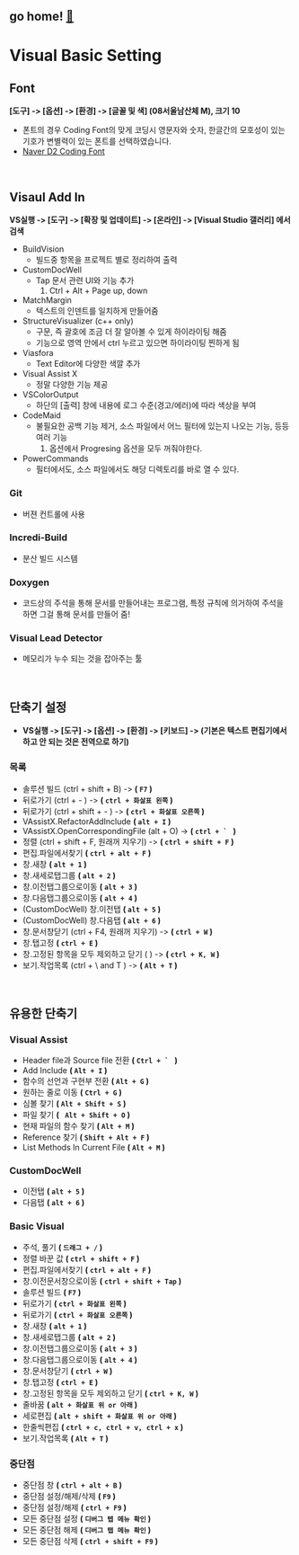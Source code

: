 
## go home! [:house_with_garden:](https://github.com/wnsgml972/midas_log)

# Visual Basic Setting

## Font

__[도구] -> [옵션] -> [환경] -> [글꼴 및 색] (08서울남산체 M), 크기 10__

* 폰트의 경우 Coding Font의 맞게 코딩시 영문자와 숫자, 한글간의 모호성이 있는 기호가 변별력이 있는 폰트를 선택하였습니다.
* [Naver D2 Coding Font](https://github.com/naver/d2codingfont)

<br/>

## Visaul Add In

__VS실행 -> [도구] -> [확장 및 업데이트] -> [온라인] -> [Visual Studio 갤러리] 에서 검색__

* BuildVision
  * 빌드중 항목을 프로젝트 별로 정리하여 출력
* CustomDocWell
  * Tap 문서 관련 UI와 기능 추가
     1) Ctrl + Alt + Page up, down
* MatchMargin
  * 텍스트의 인덴트를 일치하게 만들어줌
* StructureVisualizer (c++ only)
  * 구문, 즉 괄호에 조금 더 잘 알아볼 수 있게 하이라이팅 해줌
  * 기능으로 영역 안에서 ctrl 누르고 있으면 하이라이팅 찐하게 됨
* Viasfora
  * Text Editor에 다양한 색깔 추가
* Visual Assist X
  * 정말 다양한 기능 제공
* VSColorOutput
  * 하단의 [출력] 창에 내용에 로그 수준(경고/에러)에 따라 색상을 부여
* CodeMaid
  * 불필요한 공백 기능 제거, 소스 파일에서 어느 필터에 있는지 나오는 기능, 등등 여러 기능
     1) 옵션에서 Progresing 옵션을 모두 꺼줘야한다.
* PowerCommands
  * 필터에서도, 소스 파일에서도 해당 디렉토리를 바로 열 수 있다.

### Git

* 버젼 컨트롤에 사용

### Incredi-Build

* 분산 빌드 시스템

### Doxygen

* 코드상의 주석을 통해 문서를 만들어내는 프로그램, 특정 규칙에 의거하여 주석을 하면 그걸 통해 문서를 만들어 줌!

### Visual Lead Detector

* 메모리가 누수 되는 것을 잡아주는 툴


<br/>

## 단축기 설정

  * __VS실행 -> [도구] -> [옵션] -> [환경] -> [키보드] -> (기본은 텍스트 편집기에서 하고 안 되는 것은 전역으로 하기)__

### 목록
 * 솔루션 빌드 (ctrl + shift + B) -> __( ```F7``` )__
 * 뒤로가기 (ctrl + - ) -> __( ```ctrl + 화살표 왼쪽``` )__
 * 뒤로가기 (ctrl + shift + - ) -> __( ```ctrl + 화살표 오른쪽``` )__
 * VAssistX.RefactorAddInclude __( ```alt + I``` )__
 * VAssistX.OpenCorrespondingFile (alt + O) ->  __( ```ctrl + ` ``` )__
 * 정렬 (ctrl + shift + F, 원래꺼 지우기) ->  __( ```ctrl + shift + F``` )__
 * 편집.파일에서찾기 __( ```ctrl + alt + F``` )__
 * 창.새창 __( ```alt + 1``` )__
 * 창.새세로탭그룹 __( ```alt + 2``` )__
 * 창.이전탭그룹으로이동 __( ```alt + 3``` )__
 * 창.다음탭그룹으로이동 __( ```alt + 4``` )__
 * (CustomDocWell) 창.이전탭 __( ```alt + 5``` )__
 * (CustomDocWell) 창.다음탭 __( ```alt + 6``` )__
 * 창.문서창닫기 (ctrl + F4, 원래꺼 지우기) ->  __( ```ctrl + W``` )__
 * 창.탭고정 __( ```ctrl + E``` )__
 * 창.고정된 항목을 모두 제외하고 닫기 ( ) -> __( ```ctrl + K, W``` )__
 * 보기.작업목록 (ctrl + \ and T ) -> __( ```Alt + T``` )__



<br/>

## 유용한 단축기

### Visual Assist

  * Header file과 Source file 전환 __( ```Ctrl + ` ``` )__
  * Add Include __( ```Alt + I``` )__
  * 함수의 선언과 구현부 전환 __( ```Alt + G``` )__
  * 원하는 줄로 이동  __( ```Ctrl + G``` )__
  * 심볼 찾기 __( ```Alt + Shift + S``` )__
  * 파일 찾기 __( ``` Alt + Shift + O``` )__
  * 현재 파일의 함수 찾기 __( ```Alt + M``` )__
  * Reference 찾기 __( ```Shift + Alt + F``` )__
  * List Methods In Current File __( ```Alt + M``` )__

### CustomDocWell

 * 이전탭 __( ```alt + 5``` )__
 * 다음탭 __( ```alt + 6``` )__

### Basic Visual

  * 주석, 풀기  __( ```드래그 + /``` )__
  * 정렬 바꾼 값 __( ```ctrl + shift + F``` )__
  * 편집.파일에서찾기 __( ```ctrl + alt + F``` )__
  * 창.이전문서창으로이동 __( ```ctrl + shift + Tap``` )__
  * 솔루션 빌드 __( ```F7``` )__
  * 뒤로가기 __( ```ctrl + 화살표 왼쪽``` )__
  * 뒤로가기 __( ```ctrl + 화살표 오른쪽``` )__
  * 창.새창 __( ```alt + 1``` )__
  * 창.새세로탭그룹 __( ```alt + 2``` )__
  * 창.이전탭그룹으로이동 __( ```alt + 3``` )__
  * 창.다음탭그룹으로이동 __( ```alt + 4``` )__
  * 창.문서창닫기  __( ```ctrl + W``` )__
  * 창.탭고정 __( ```ctrl + E``` )__
  * 창.고정된 항목을 모두 제외하고 닫기 __( ```ctrl + K, W``` )__
  * 줄바꿈 __( ```alt + 화살표 위 or 아래``` )__
  * 세로편집 __( ```alt + shift + 화살표 위 or 아래``` )__
  * 한줄씩편집 __( ```ctrl + c, ctrl + v, ctrl + x``` )__
  * 보기.작업목록 __( ```Alt + T``` )__

### 중단점

* 중단점 창 __( ```ctrl + alt + B``` )__
* 중단점 설정/해제/삭제 __( ```F9``` )__
* 중단점 설정/해제 __( ```ctrl + F9``` )__
* 모든 중단점 설정 __( ```디버그 텝 메뉴 확인``` )__
* 모든 중단점 해제 __( ```디버그 탭 메뉴 확인``` )__
* 모든 중단점 삭제 __( ```ctrl + shift + F9``` )__
